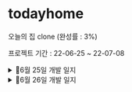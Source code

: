 # todayhome
오늘의 집 clone (완성률 : 3%)

프로젝트 기간 : 22-06-25 ~ 22-07-08 


<details>
<summary>📌6월 25일 개발 일지</summary>
📌6월 25일 개발 일지

1. 앱 아이콘 모두의 집으로 변경


   <img src = "https://user-images.githubusercontent.com/76811495/175778576-11935c77-d80c-4b09-b709-11fdbbe40e68.png" width="width 30px" height="height 30%">






2. 소셜 로그인 완료(카카오 API)


   <img src = "https://user-images.githubusercontent.com/76811495/175778773-b9cae0cf-a14b-4e80-8e31-1d5f88d4b812.png" width="width 30%" height="height 30%">


3. 로그인 페이지 UI 99% (약간 다듬어야 합니다.)


   <img src = "https://user-images.githubusercontent.com/76811495/175778842-6182194b-2c07-4b5a-a71e-b7ad9ee3c79d.png" width="width 30%" height="height 30%">

4. 이메일 로그인 + 이메일로 가입 80% (이메일 + 비밀번호 다 입력했을 때 로그인하기 버튼 이벤트 구현해야 합니다. )

   <img src = "https://user-images.githubusercontent.com/76811495/175778889-31c4b2e9-6553-4ee3-afd2-b9b5b4c8aaae.png" width="width 30%" height="height 30%">

   <img src = "https://user-images.githubusercontent.com/76811495/175779085-0bc8e6a7-6448-430f-ab84-a6f912a93bdb.png" width="width 30%" height="height 30%">


5. 비회원 주문조회하기 레이아웃 구현 90% (버튼만 넣으면 됩니다.)
   <img src = "https://user-images.githubusercontent.com/76811495/175778978-a6498731-e83d-434b-95a8-45f6b5ba9d98.png" width="width 30%" height="height 30%">

6. 바텀네비게이션 20% ( Fragment 5개 추가를 하였고 4개는 (홈, 스토어, 홈서비스,마이페이지), 1개는 + 버튼인데 클릭하면 아래에서 위로 올라오는 데 구현해보지 않아서 내일 구현해야 할 거 같습니다. )


   <img src = "https://user-images.githubusercontent.com/76811495/175778954-81ae4344-5464-4e6f-8841-f540bd8260e0.png" width="width 30%" height="height 30%">
7. splash 화면 구현(크기 조절 필요)


   <img src = "https://user-images.githubusercontent.com/76811495/175778935-ad2ee378-9bf0-4858-b68a-70f902af2a3d.png" width="width 30%" height="height 30%">

</details>

<details>
<summary>📌6월 26일 개발 일지</summary>
1. 파이어베이스 Authentication 이용해 페이스북 로그인 구현<br>

### issue<br>
구현하는 데 시간이 조금 걸렸지만 무사히 구현을 하였습니다. <br>
하지만 로그인 버튼이 com.facebook.login.widget.LoginButton 요렇게 쓰면 사진이 안 넣어져서 이 부분에서 시간이 많이 소요하였습니다.<br>
<br>
구글링 + Stack Overflow 검색 후 한 블로그에서 `FrameLayout` 으로 묶고 그 안에서 `com.facebook.login.widget.LoginButton` 는 `visibility="gone"` 으로 보이지 않게 해준 후 `ImageButton` 에 `onClick`  속성을 달아서 `com.facebook.login.widget.LoginButton`
가 수행하도록 한 결과 무사히 성공하였습니다.<br>
<br>
<br>



<img src = "https://user-images.githubusercontent.com/76811495/175814847-0765c879-1c74-4c88-aca7-b56809d1ccd2.png" width="width 30px" height="height 30%">
<br>
<br>

2. HomeFragment + StoreFragment 에 TabLayout 를 넣어줬습니다.<br>
### issue<br>
이 부분에서는 큰 issue 가 없었습니다.<br>

<img src = "https://user-images.githubusercontent.com/76811495/175815566-5b50d47e-4ad8-40cf-8273-8e20aad3d4ae.png" width="width 30px" height="height 30%">
<br>
<br>

3. StoreFragment 에서 스토어홈 탭에서 ViewPage2를 넣어줬습니다.<br>
### issue<br>
ViewPage2가 TabLayout 쪽 ViewPager2와 스크롤 방향이 같아서 베너가 움직이질 않았습니다.
그래서 자식 뷰가 우선적으로 스크롤을 인식할 수 있도록 `NestedScrollableHost ` 사용해 issue를 
해결하였습니다.
<br>
<img src = "https://user-images.githubusercontent.com/76811495/175815821-7a3ab0ad-e900-4cf8-a166-2a350ea7e428.png" width="width 30px" height="height 30%">
<br>
<br>

### 해결 못 한 issue<br><br>
아래 스크린샷을 보면 바텀네비게이션 마지막에 플러스 버튼이 크기가 작은걸 고치고 싶었는데 결국 오늘 못 고쳤습니다.
단서만 찾았을 뿐 어떻게 저걸 해결해야 할지 더 해봐야 할 거 같습니다.

플로팅 버튼을 저 위에다 놓고 사용하려고 시도를 해봤지만 플로팅 버튼안에 크기를 키우면 이미지가 밖으로 나가는 현상이
발생해 실패를 하였습니다.



<img src = "https://user-images.githubusercontent.com/76811495/175815821-7a3ab0ad-e900-4cf8-a166-2a350ea7e428.png" width="width 30px" height="height 30%">



</details>